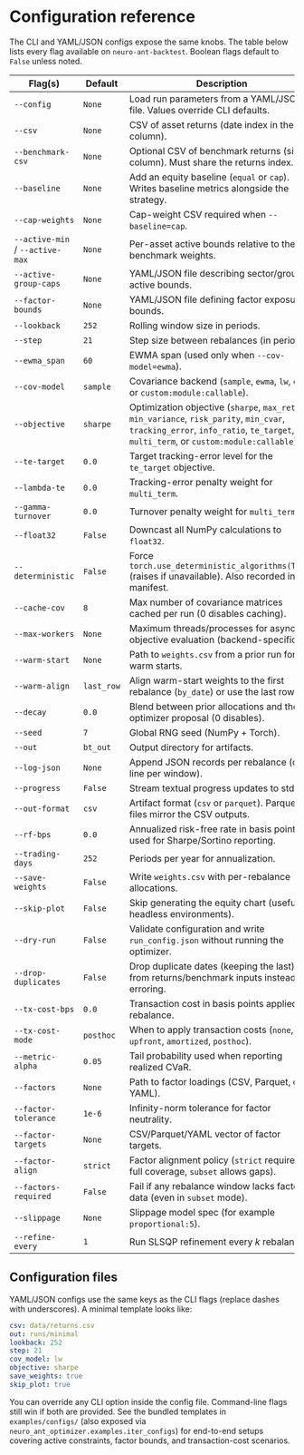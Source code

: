 # Configuration reference

The CLI and YAML/JSON configs expose the same knobs. The table below lists every flag available on `neuro-ant-backtest`. Boolean flags default to `False` unless noted.

| Flag(s) | Default | Description |
| --- | --- | --- |
| `--config` | `None` | Load run parameters from a YAML/JSON file. Values override CLI defaults. |
| `--csv` | `None` | CSV of asset returns (date index in the first column). |
| `--benchmark-csv` | `None` | Optional CSV of benchmark returns (single column). Must share the returns index. |
| `--baseline` | `None` | Add an equity baseline (`equal` or `cap`). Writes baseline metrics alongside the strategy. |
| `--cap-weights` | `None` | Cap-weight CSV required when `--baseline=cap`. |
| `--active-min` / `--active-max` | `None` | Per-asset active bounds relative to the benchmark weights. |
| `--active-group-caps` | `None` | YAML/JSON file describing sector/group active bounds. |
| `--factor-bounds` | `None` | YAML/JSON file defining factor exposure bounds. |
| `--lookback` | `252` | Rolling window size in periods. |
| `--step` | `21` | Step size between rebalances (in periods). |
| `--ewma_span` | `60` | EWMA span (used only when `--cov-model=ewma`). |
| `--cov-model` | `sample` | Covariance backend (`sample`, `ewma`, `lw`, `oas`, or `custom:module:callable`). |
| `--objective` | `sharpe` | Optimization objective (`sharpe`, `max_return`, `min_variance`, `risk_parity`, `min_cvar`, `tracking_error`, `info_ratio`, `te_target`, `multi_term`, or `custom:module:callable`). |
| `--te-target` | `0.0` | Target tracking-error level for the `te_target` objective. |
| `--lambda-te` | `0.0` | Tracking-error penalty weight for `multi_term`. |
| `--gamma-turnover` | `0.0` | Turnover penalty weight for `multi_term`. |
| `--float32` | `False` | Downcast all NumPy calculations to `float32`. |
| `--deterministic` | `False` | Force `torch.use_deterministic_algorithms(True)` (raises if unavailable). Also recorded in the manifest. |
| `--cache-cov` | `8` | Max number of covariance matrices cached per run (0 disables caching). |
| `--max-workers` | `None` | Maximum threads/processes for async objective evaluation (backend-specific). |
| `--warm-start` | `None` | Path to `weights.csv` from a prior run for warm starts. |
| `--warm-align` | `last_row` | Align warm-start weights to the first rebalance (`by_date`) or use the last row. |
| `--decay` | `0.0` | Blend between prior allocations and the optimizer proposal (0 disables). |
| `--seed` | `7` | Global RNG seed (NumPy + Torch). |
| `--out` | `bt_out` | Output directory for artifacts. |
| `--log-json` | `None` | Append JSON records per rebalance (one line per window). |
| `--progress` | `False` | Stream textual progress updates to stderr. |
| `--out-format` | `csv` | Artifact format (`csv` or `parquet`). Parquet files mirror the CSV outputs. |
| `--rf-bps` | `0.0` | Annualized risk-free rate in basis points used for Sharpe/Sortino reporting. |
| `--trading-days` | `252` | Periods per year for annualization. |
| `--save-weights` | `False` | Write `weights.csv` with per-rebalance allocations. |
| `--skip-plot` | `False` | Skip generating the equity chart (useful for headless environments). |
| `--dry-run` | `False` | Validate configuration and write `run_config.json` without running the optimizer. |
| `--drop-duplicates` | `False` | Drop duplicate dates (keeping the last) from returns/benchmark inputs instead of erroring. |
| `--tx-cost-bps` | `0.0` | Transaction cost in basis points applied per rebalance. |
| `--tx-cost-mode` | `posthoc` | When to apply transaction costs (`none`, `upfront`, `amortized`, `posthoc`). |
| `--metric-alpha` | `0.05` | Tail probability used when reporting realized CVaR. |
| `--factors` | `None` | Path to factor loadings (CSV, Parquet, or YAML). |
| `--factor-tolerance` | `1e-6` | Infinity-norm tolerance for factor neutrality. |
| `--factor-targets` | `None` | CSV/Parquet/YAML vector of factor targets. |
| `--factor-align` | `strict` | Factor alignment policy (`strict` requires full coverage, `subset` allows gaps). |
| `--factors-required` | `False` | Fail if any rebalance window lacks factor data (even in `subset` mode). |
| `--slippage` | `None` | Slippage model spec (for example `proportional:5`). |
| `--refine-every` | `1` | Run SLSQP refinement every *k* rebalances. |

## Configuration files

YAML/JSON configs use the same keys as the CLI flags (replace dashes with underscores). A minimal template looks like:

```yaml
csv: data/returns.csv
out: runs/minimal
lookback: 252
step: 21
cov_model: lw
objective: sharpe
save_weights: true
skip_plot: true
```

You can override any CLI option inside the config file. Command-line flags still win if both are provided. See the bundled templates in `examples/configs/` (also exposed via `neuro_ant_optimizer.examples.iter_configs`) for end-to-end setups covering active constraints, factor bounds, and transaction-cost scenarios.
